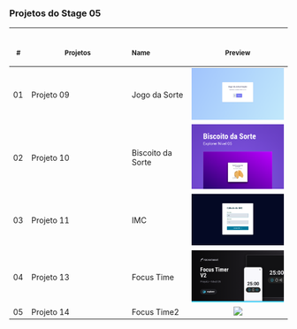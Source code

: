 ### Projetos do Stage 05 
 <table>
    <thead>
        <tr>
            <th align="center">
                <img width="20" height="1"> 
                <p>
                    <small>#</small>
                </p>
            </th>
            <th align="center">
                <img width="300" height="1"> 
                <p> 
                    <small>
                      Projetos
                    </small>
                </p>
            </th>
            <th align="left">
                <img width="140" height="1">
                <p align="left"> 
                    <small>
                     Name
                    </small>
                </p>
            </th>
            <th align="center">
                <img width="201" height="1">
                <p align="center"> 
                    <small>
                      Preview
                    </small>
                </p>
            </th>
        </tr>
    </thead>
    <tbody>
        <tr>
            <td>01</td>
            <td>Projeto 09</td>
            <td>Jogo da Sorte</td>
            <td align="center">
            <a href="#"><img width="300px" src="./jogo_da_sorte/.github/preview.png" /></a></td>
        </tr>
        <tr>
            <td>02</td>
            <td>Projeto 10</td>
            <td>Biscoito da Sorte</td>
            <td align="center"><a href="#"><img width="300px" src="./biscoito_da_sorte/.github/preview.png" /></a></td>
        </tr>
         <tr>
            <td>03</td>
            <td>Projeto 11</td>
            <td>IMC</td>
            <td align="center"><a href="#"><img width="300px" src="./projeto_imc/.github/preview.png" /></a></td>
        </tr>
          <tr>
            <td>04</td>
            <td>Projeto 13</td>
            <td>Focus Time</td>
            <td align="center"><a href="#"><img width="300px" src="./focus_time/.github/preview.png" /></a></td>
        </tr>
        <tr>
            <td>05</td>
            <td>Projeto 14</td>
            <td>Focus Time2</td>
            <td align="center"><a href="#"><img width="300px" src="./focus_time02/.github/preview.png" /></a></td>
        </tr>

</table></p>
